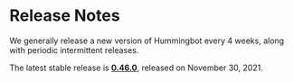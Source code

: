 # Release Notes

We generally release a new version of Hummingbot every 4 weeks, along with periodic intermittent releases.

The latest stable release is **[0.46.0](/release-notes/0.46.0)**, released on November 30, 2021.